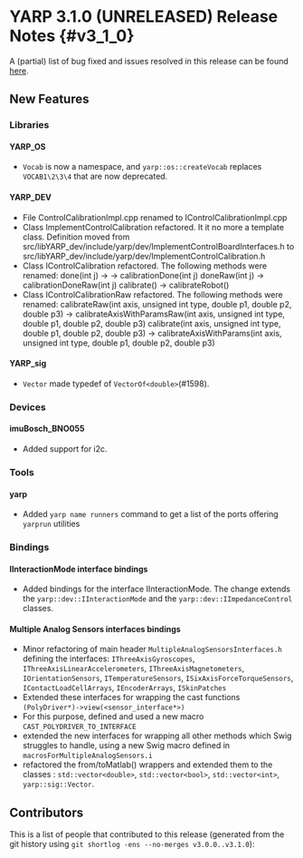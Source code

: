 YARP 3.1.0 (UNRELEASED) Release Notes                                 {#v3_1_0}
=====================================


A (partial) list of bug fixed and issues resolved in this release can be found
[here](https://github.com/robotology/yarp/issues?q=label%3A%22Fixed+in%3A+YARP+v3.1.0%22).

New Features
------------

### Libraries

#### YARP_OS

* `Vocab` is now a namespace, and `yarp::os::createVocab` replaces `VOCAB1\2\3\4`
  that are now deprecated.

#### YARP_DEV

* File ControlCalibrationImpl.cpp renamed to IControlCalibrationImpl.cpp
* Class ImplementControlCalibration refactored. It it no more a template class.
  Definition moved from src/libYARP_dev/include/yarp/dev/ImplementControlBoardInterfaces.h to src/libYARP_dev/include/yarp/dev/ImplementControlCalibration.h
* Class IControlCalibration refactored.
  The following methods were renamed:
  done(int j) -> ->  calibrationDone(int j)
  doneRaw(int j) ->  calibrationDoneRaw(int j)
  calibrate() -> calibrateRobot()
* Class IControlCalibrationRaw refactored.
  The following methods were renamed:
  calibrateRaw(int axis, unsigned int type, double p1, double p2, double p3) -> calibrateAxisWithParamsRaw(int axis, unsigned int type, double p1, double p2, double p3)
  calibrate(int axis, unsigned int type, double p1, double p2, double p3) -> calibrateAxisWithParams(int axis, unsigned int type, double p1, double p2, double p3)

  
#### YARP_sig

* `Vector` made typedef of `VectorOf<double>`(#1598).

### Devices

#### imuBosch_BNO055

* Added support for i2c.

### Tools

#### yarp

* Added `yarp name runners` command to get a list of the ports offering
  `yarprun` utilities

### Bindings

#### IInteractionMode interface bindings

* Added bindings for the interface IInteractionMode.
  The change extends the `yarp::dev::IInteractionMode` and the
  `yarp::dev::IImpedanceControl` classes.

#### Multiple Analog Sensors interfaces bindings

* Minor refactoring of main header `MultipleAnalogSensorsInterfaces.h` defining the interfaces:
  `IThreeAxisGyroscopes`, `IThreeAxisLinearAccelerometers`, `IThreeAxisMagnetometers`,
  `IOrientationSensors`, `ITemperatureSensors`, `ISixAxisForceTorqueSensors`, `IContactLoadCellArrays`,
  `IEncoderArrays`, `ISkinPatches`
* Extended these interfaces for wrapping the cast functions `(PolyDriver*)->view(<sensor_interface*>)`
* For this purpose, defined and used a new macro `CAST_POLYDRIVER_TO_INTERFACE`
* extended the new interfaces for wrapping all other methods which Swig struggles to handle, using a
  new Swig macro defined in `macrosForMultipleAnalogSensors.i`
* refactored the from/toMatlab() wrappers and extended them to the classes : `std::vector<double>`,
  `std::vector<bool>`, `std::vector<int>`, `yarp::sig::Vector`.


Contributors
------------

This is a list of people that contributed to this release (generated from the
git history using `git shortlog -ens --no-merges v3.0.0..v3.1.0`):

```
```
